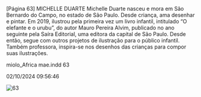 [Página 63]
MICHELLE DUARTE
Michelle Duarte nasceu e mora em São Bernardo do
Campo, no estado de São Paulo. Desde criança, ama
desenhar e pintar. Em 2019, ilustrou pela primeira vez um
livro infantil, intitulado “O elefante e o urubu”, do autor
Mauro Pereira Alvim, publicado no ano seguinte pela
Saíra Editorial, uma editora da capital de São Paulo.
Desde então, segue com outros projetos de ilustração
para o público infantil. Também professora, inspira-se nos
desenhos das crianças para compor suas ilustrações.

miolo_Africa mae.indd 63

02/10/2024 09:56:46

![63](./img/page_63-01.jpg)
